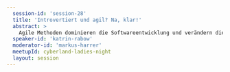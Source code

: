 ```yaml
---
  session-id: 'session-28'
  title: 'Introvertiert und agil? Na, klar!'
  abstract: >
    Agile Methoden dominieren die Softwareentwicklung und verändern die Unternehmenskultur. Kommunikation und Teamarbeit gelten als wichtige Erfolgsfaktoren, Pair Programming, Daily Meetings und Retrospektiven unterstützen die Arbeit. Welche Auswirkungen haben diese Veränderungen auf Introvertierte? Was heißt überhaupt "introvertiert" und "extrovertiert"? Und was unterscheidet uns? Wo brauchen wir unterschiedliche Settings und wie bekommen wir das am besten hin? Gemeinsam schauen wir unsere Bedürfnisse an und entwerfen ein Arbeitsumfeld, in dem sich alle wiederfinden.
  speaker-id: 'katrin-rabow'
  moderator-id: 'markus-harrer'
  meetupId: cyberland-ladies-night
  layout: session
---
```

